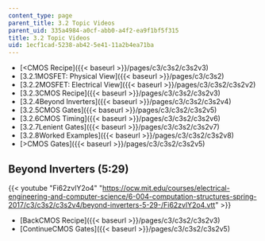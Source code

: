 ```yaml
---
content_type: page
parent_title: 3.2 Topic Videos
parent_uid: 335a4984-a0cf-abb0-a4f2-ea9f1bf5f315
title: 3.2 Topic Videos
uid: 1ecf1cad-5238-ab42-5e41-11a2b4ea71ba
---
```


*   [<CMOS Recipe]({{< baseurl >}}/pages/c3/c3s2/c3s2v3)
*   [3.2.1MOSFET: Physical View]({{< baseurl >}}/pages/c3/c3s2)
*   [3.2.2MOSFET: Electrical View]({{< baseurl >}}/pages/c3/c3s2/c3s2v2)
*   [3.2.3CMOS Recipe]({{< baseurl >}}/pages/c3/c3s2/c3s2v3)
*   [3.2.4Beyond Inverters]({{< baseurl >}}/pages/c3/c3s2/c3s2v4)
*   [3.2.5CMOS Gates]({{< baseurl >}}/pages/c3/c3s2/c3s2v5)
*   [3.2.6CMOS Timing]({{< baseurl >}}/pages/c3/c3s2/c3s2v6)
*   [3.2.7Lenient Gates]({{< baseurl >}}/pages/c3/c3s2/c3s2v7)
*   [3.2.8Worked Examples]({{< baseurl >}}/pages/c3/c3s2/c3s2v8)
*   [\>CMOS Gates]({{< baseurl >}}/pages/c3/c3s2/c3s2v5)

Beyond Inverters (5:29)
-----------------------

{{< youtube "Fi62zvlY2o4" "https://ocw.mit.edu/courses/electrical-engineering-and-computer-science/6-004-computation-structures-spring-2017/c3/c3s2/c3s2v4/beyond-inverters-5-29-/Fi62zvlY2o4.vtt" >}}

*   [BackCMOS Recipe]({{< baseurl >}}/pages/c3/c3s2/c3s2v3)
*   [ContinueCMOS Gates]({{< baseurl >}}/pages/c3/c3s2/c3s2v5)